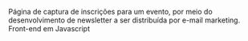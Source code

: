 Página de captura de inscrições para um evento, por meio do desenvolvimento de newsletter a ser distribuída por e-mail marketing. Front-end em Javascript
<br/>
<br/>



